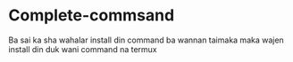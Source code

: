 # Complete-commsand
Ba sai ka sha wahalar install din command ba wannan taimaka maka wajen install din duk wani command na termux 
